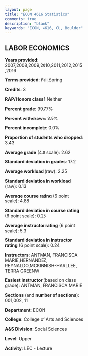 ```yaml
---
layout: page
title: "ECON 4616 Statistics"
comments: true
description: "blank"
keywords: "ECON, 4616, CU, Boulder"
--- 
```

<head>
<script src="https://ajax.googleapis.com/ajax/libs/jquery/2.1.3/jquery.min.js"></script>
<script src="https://dl.dropboxusercontent.com/s/pc42nxpaw1ea4o9/highcharts.js?dl=0"></script>
<!-- <script src="../assets/js/highcharts.js"></script> -->
<style type="text/css">@font-face {
	font-family: "Bebas Neue";
	src: url(https://www.filehosting.org/file/details/544349/BebasNeue%20Regular.otf) format("opentype");
	}
	h1.Bebas { 
		font-family: "Bebas Neue", Verdana, Tahoma;
	}
</style>
</head>
<body>
	<div id="container" style="float: right; width: 45%; height: 88%; margin-left: 2.5%; margin-right: 2.5%;"></div>
	<script language="JavaScript">
		$(document).ready(function() {
		var chart = {type: 'column'};
		var title = {text: 'Grade Distribution'};
		var xAxis = {categories: ['A','B','C','D','F'],crosshair: true};
		var yAxis = {min: 0,title: {text: 'Percentage'}};
		var tooltip = {headerFormat: '<center><b><span style="font-size:20px">{point.key}</span></b></center>',
		               pointFormat: '<td style="padding:0"><b>{point.y:.1f}%</b></td>',
		               footerFormat: '</table>',shared: true,useHTML: true};
		var plotOptions = {column: {pointPadding: 0.0,borderWidth: 0}};  
		var credits = {enabled: false};var series= [{name: 'Percent',data: [22.57,30.4,39.43,4.99,2.61,]}];
		var json = {};
		json.chart = chart;
		json.title = title;
		json.tooltip = tooltip;
		json.xAxis = xAxis;
		json.yAxis = yAxis;  
		json.series = series;
		json.plotOptions = plotOptions;  
		json.credits = credits;
		$('#container').highcharts(json);
	});
	</script>
</body>
			   
## LABOR ECONOMICS

**Years provided**: 2007,2008,2009,2010,2011,2012,2015,2016

**Terms provided**: Fall,Spring

**Credits**: 3

**RAP/Honors class?** Neither

**Percent grade**: 99.77%

**Percent withdrawn**: 3.5%

**Percent incomplete**: 0.0%

**Proportion of students who dropped**: 3.43

**Average grade** (4.0 scale): 2.62

**Standard deviation in grades**: 17.2

**Average workload** (raw): 2.25

**Standard deviation in workload** (raw): 0.13

**Average course rating** (6 point scale): 4.88

**Standard deviation in course rating** (6 point scale): 0.25

**Average instructor rating** (6 point scale): 5.3

**Standard deviation in instructor rating** (6 point scale): 0.24

**Instructors**: ANTMAN, FRANCISCA MARIE,HERNANDEZ, REYNALDO,MCKINNISH-HARLLEE, TERRA GREENW

**Easiest instructor** (based on class grade): ANTMAN, FRANCISCA MARIE

**Sections** (and **number of sections**): 001,002, 11

**Department**: ECON

**College**: College of Arts and Sciences

**A&S Division**: Social Sciences

**Level**: Upper

**Activity**: LEC - Lecture